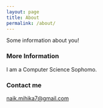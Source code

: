 ```yaml
---
layout: page
title: About
permalink: /about/
---
```


Some information about you!

### More Information

I am a Computer Science Sophomo.

### Contact me

[naik.mihika7@gmail.com](mailto:naik.mihika7@gmail.com)